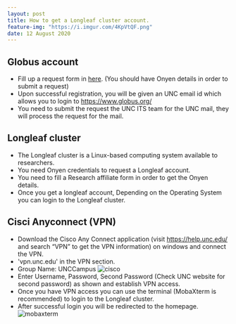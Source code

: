 ```yaml
---
layout: post
title: How to get a Longleaf cluster account.
feature-img: "https://i.imgur.com/4KpVtQF.png"
date: 12 August 2020
---
```


## Globus account
* Fill up a request form in [here](https://selfservice.unc.edu/). (You should have Onyen details in order to submit a request)
* Upon successful registration, you will be given an UNC email id which allows you to login to https://www.globus.org/ 
* You need to submit the request the UNC ITS team for the UNC mail, they will process the request for the mail.

## Longleaf cluster
* The Longleaf cluster is a Linux-based computing system available to researchers.
* You need Onyen credentials to request a Longleaf account.
* You need to fill a Research affiliate form in order to get the Onyen details.
* Once you get a longleaf account, Depending on the Operating System you can login to the Longleaf cluster.

## Cisci Anyconnect (VPN)
* Download the Cisco Any Connect application (visit https://help.unc.edu/ and search “VPN” to get the VPN information) on windows and connect the VPN.
* 'vpn.unc.edu' in the VPN section.
* Group Name: UNCCampus
![cisco](https://i.imgur.com/xlblHLc.png)
* Enter Username, Password, Second Password (Check UNC website for second password) as shown and establish VPN access.
* Once you have VPN access you can use the terminal (MobaXterm is recommended) to login to the Longleaf cluster.
* After successful login you will be redirected to the homepage.
![mobaxterm](https://i.imgur.com/Du0R40u.png)





